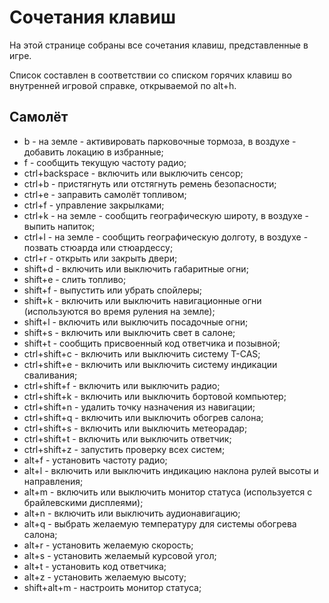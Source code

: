 # Сочетания клавиш

На этой странице собраны все сочетания клавиш, представленные в игре.

Список составлен в соответствии со списком горячих клавиш во внутренней игровой справке, открываемой по alt+h.

## Самолёт

* b - на земле - активировать парковочные тормоза, в воздухе - добавить локацию в избранные;
* f - сообщить текущую частоту радио;
* ctrl+backspace - включить или выключить сенсор;
* ctrl+b - пристягнуть или отстягнуть ремень безопасности;
* ctrl+e - заправить самолёт топливом;
* ctrl+f - управление закрылками;
* ctrl+k - на земле - сообщить географическую широту, в воздухе - выпить напиток;
* ctrl+l - на земле - сообщить географическую долготу, в воздухе - позвать стюарда или стюардессу;
* ctrl+r - открыть или закрыть двери;
* shift+d - включить или выключить габаритные огни;
* shift+e - слить топливо;
* shift+f - выпустить или убрать спойлеры;
* shift+k - включить или выключить навигационные огни (используются во время руления на земле);
* shift+l - включить или выключить посадочные огни;
* shift+s - включить или выключить свет в салоне;
* shift+t - сообщить присвоенный код ответчика и позывной;
* ctrl+shift+c - включить или выключить систему T-CAS;
* ctrl+shift+e - включить или выключить систему индикации сваливания;
* ctrl+shift+f - включить или выключить радио;
* ctrl+shift+k - включить или выключить бортовой компьютер;
* ctrl+shift+n - удалить точку назначения из навигации;
* ctrl+shift+q - включить или выключить обогрев салона;
* ctrl+shift+s - включить или выключить метеорадар;
* ctrl+shift+t - включить или выключить ответчик;
* ctrl+shift+z - запустить проверку всех систем;
* alt+f - установить частоту радио;
* alt+l - включить или выключить индикацию наклона рулей высоты и направления;
* alt+m - включить или выключить монитор статуса (используется с брайлевскими дисплеями);
* alt+n - включить или выключить аудионавигацию;
* alt+q - выбрать желаемую температуру для системы обогрева салона;
* alt+r - установить желаемую скорость;
* alt+s - установить желаемый курсовой угол;
* alt+t - установить код ответчика;
* alt+z - установить желаемую высоту;
* shift+alt+m - настроить монитор статуса;
